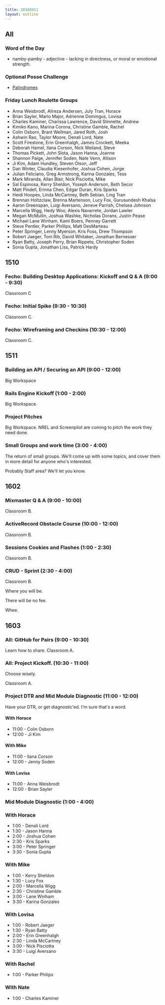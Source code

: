 ```yaml
---
title: 20160411
layout: outline
---
```


## All

### Word of the Day
* namby-pamby - adjective - lacking in directness, or moral or emotional
strength.

### Optional Posse Challenge

* [Palindromes](https://github.com/turingschool/posse_challenges/tree/master/palindrome)

### Friday Lunch Roulette Groups
* Anna Weisbrodt, Alireza Andersen, July Tran, Horace
* Brian Sayler, Marlo Major, Adrienne Domingus, Lovisa
* Charles Kaminer, Charissa Lawrence, David Stinnette, Andrew
* Kimiko Kano, Marina Corona, Christine Gamble, Rachel
* Colin Osborn, Brant Wellman, Jared Roth, Josh
* Ashwin Rao, Taylor Moore, Denali Lord, Nate
* Scott Firestone, Erin Greenhalgh, James Crockett, Meeka
* Deborah Hamel, Ilana Corson, Nick Weiland, Steve
* Thomas Pickett, John Slota, Jason Hanna, Joanne
* Shannon Paige, Jennifer Soden, Nate Venn, Allison
* Ji Kim, Adam Hundley, Steven Olson, Jeff
* Dan Winter, Claudia Kiesenhofer, Joshua Cohen, Jorge
* Julian Feliciano, Greg Armstrong, Karina Gonzales, Tess
* Mark Miranda, Allan Blair, Nick Pisciotta, Mike
* Sal Espinosa, Kerry Sheldon, Yoseph Anderson, Beth Secor
* Matt Pindell, Erinna Chen, Edgar Duran, Kris Sparks
* Heidi Hoopes, Linda McCartney, Beth Sebian, Ling Tran
* Brennan Holtzclaw, Brenna Martenson, Lucy Fox, Gurusundesh Khalsa
* Aaron Greenspan, Luigi Aversano, Jeneve Parrish, Chelsea Johnson
* Marcella Wigg, Hedy Woo, Alexis Navarrete, Jordan Lawler
* Megan McMullin, Joshua Washke, Nicholas Dorans, Justin Pease
* Michael Lane Winham, Kami Boers, Penney Garrett
* Steve Pentler, Parker Phillips, Matt DesMarteau
* Peter Springer, Lenny Myerson, Kris Foss, Drew Thompson
* Robert Jaeger, Toni Rib, David Whitaker, Jonathan Bernesser
* Ryan Batty, Joseph Perry, Brian Rippeto, Christopher Soden
* Sonia Gupta, Jonathan Liss, Patrick Hardy


## 1510

### Fecho: Building Desktop Applications: Kickoff and Q & A (9:00 - 9:30)

Classroom C

### Fecho: Initial Spike (9:30 - 10:30)

Classroom C.

### Fecho: Wireframing and Checkins (10:30 - 12:00)

Classroom C.


## 1511

### Building an API / Securing an API (9:00 - 12:00)

Big Workspace

### Rails Engine Kickoff (1:00 - 2:00)

Big Workspace.

### Project Pitches

Big Workspace. NREL and Screenpilot are coming to pitch the work they need done.

### Small Groups and work time (3:00 - 4:00)

The return of small groups. We'll come up with some topics, and cover them in more detail for anyone who's interested.

Probably Staff area? We'll let you know.


## 1602

### Mixmaster Q & A (9:00 - 10:00)

Classroom B.

### ActiveRecord Obstacle Course (10:00 - 12:00)

Classroom B.

### Sessions Cookies and Flashes (1:00 - 2:30)

Classroom B.

### CRUD - Sprint (2:30 - 4:00)

Classroom B.

Where you will be.

There will be no fee.

Whee.


## 1603

### All: GitHub for Pairs (9:00 - 10:30)

Learn how to share. Classroom A.

### All: Project Kickoff. (10:30 - 11:00)

Choose wisely.

Classroom A.

### Project DTR and Mid Module Diagnostic (11:00 - 12:00)

Have your DTR, or get diagnostic'ed. I'm sure that's a word.

#### With Horace
* 11:00 - Colin Osborn
* 12:00 - Ji Kim

#### With Mike
* 11:00 - Ilana Corson
* 12:00 - Jenny Soden

#### With Lovisa
* 11:00 - Anna Weisbrodt
* 12:00 - Brian Sayler


### Mid Module Diagnostic (1:00 - 4:00)

### With Horace
* 1:00 - Denali Lord
* 1:30 - Jason Hanna
* 2:00 - Joshua Cohen
* 2:30 - Kris Sparks
* 3:00 - Peter Springer
* 3:30 - Sonia Gupta

### With Mike
* 1:00 - Kerry Sheldon
* 1:30 - Lucy Fox
* 2:00 - Marcella Wigg
* 2:30 - Christine Gamble
* 3:00 - Lane Winham
* 3:30 - Karina Gonzales

### With Lovisa
* 1:00 - Robert Jaeger
* 1:30 - Ryan Batty
* 2:00 - Erin Greenhalgh
* 2:30 - Linda McCartney
* 3:00 - Nick Pisciotta
* 3:30 - Luigi Aversano

### With Rachel
* 1:00 - Parker Philips

### With Nate
* 1:00 - Charles Kaminer
